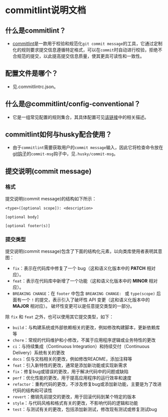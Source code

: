 # commitlint说明文档

## 什么是commitlint？

- [commitlint](https://commitlint.js.org/#/)是一款用于校验和规范化`git commit message`的工具，它通过定制化的规则要求提交信息遵循特定格式，可以在`commit`时自动进行校验，拒绝不合规范的提交，以此提高提交信息质量，使其更具可读性和一致性。

## 配置文件是哪个？

- 见.commitlintrc.json。

## 什么是@commitlint/config-conventional？

- 它是一组常见配置的规则集合，其具体配置可见[该链接](https://github.com/conventional-changelog/commitlint/tree/master/%40commitlint/config-conventional)中的相关描述。

## commitlint如何与husky配合使用？

- 由于`commitlint`需要获取用户的`commit message`输入，因此它将检查命令放在[git钩子](https://git-scm.com/docs/githooks)的`commit-msg`钩子中，见`.husky/commit-msg`。

## 提交说明(commit message)

### 格式

提交说明(commit message)的结构如下所示：

```
<type>([optional scope]): <description>

[optional body]

[optional footer(s)]
```

### 提交类型

提交说明(commit message)包含了下面的结构化元素，以向类库使用者表明其意图：

- `fix`：表示在代码库中修复了一个 bug（这和语义化版本中的 **PATCH** 相对应）。
- `feat`：表示在代码库中新增了一个功能（这和语义化版本中的 **MINOR** 相对应）。
- `BREAKING CHANGE`：在 `footer` 中包含 `BREAKING CHANGE: ` 或 `type(scope)` 后面有一个 `!` 的提交，表示引入了破坏性 API 变更（这和语义化版本中的 **MAJOR** 相对应）。 破坏性变更可以是任意提交类型的一部分。

除 `fix` 和 `feat` 之外，也可以使用其它提交类型，如下：

- `build`：与构建系统或外部依赖相关的更改，例如修改构建脚本，更新依赖库等
- `chore`：常规的代码维护和小修改，不属于应用程序逻辑或业务特性的更改
- `ci`：与持续集成（Continuous Integration）和持续交付（Continuous Delivery）系统有关的更改
- `docs`：仅与文档相关的更改，例如修改README，添加注释等
- `feat`：引入新特性的更改，通常是添加新功能或实现新需求
- `fix`：修复bug或错误的更改，用于解决代码中的问题或缺陷
- `perf`：优化性能的更改，用于提高应用程序的运行效率和速度
- `refactor`：重构代码的更改，不涉及修复bug或添加新功能，主要是为了改进代码的结构和可读性
- `revert`：撤销先前提交的更改，用于回滚代码到某个特定的版本
- `style`：与代码风格和格式有关的更改，不影响代码的逻辑和功能
- `test`：与测试有关的更改，包括添加新测试，修改现有测试或修复测试bug
